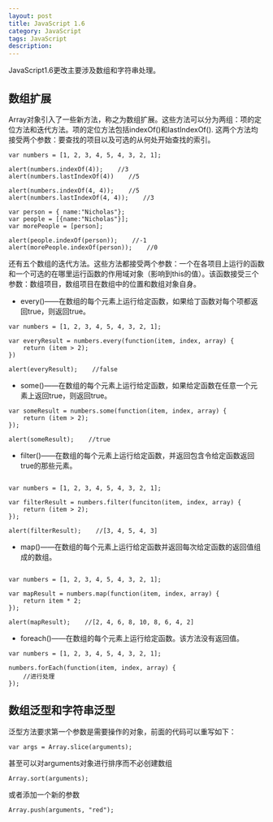 ```yaml
---
layout: post
title: JavaScript 1.6
category: JavaScript
tags: JavaScript
description: 
---
```

JavaScript1.6更改主要涉及数组和字符串处理。

## 数组扩展

Array对象引入了一些新方法，称之为数组扩展。这些方法可以分为两组：项的定位方法和迭代方法。项的定位方法包括indexOf()和lastIndexOf(). 这两个方法均接受两个参数：要查找的项目以及可选的从何处开始查找的索引。

```
var numbers = [1, 2, 3, 4, 5, 4, 3, 2, 1];

alert(numbers.indexOf(4));    //3
alert(numbers.lastIndexOf(4))    //5

alert(numbers.indexOf(4, 4));    //5
alert(numbers.lastIndexOf(4, 4));    //3

var person = { name:"Nicholas"};
var people = [{name:"Nicholas"}];
var morePeople = [person];

alert(people.indexOf(person));    //-1
alert(morePeople.indexOf(person));    //0
```
还有五个数组的迭代方法。这些方法都接受两个参数：一个在各项目上运行的函数和一个可选的在哪里运行函数的作用域对象（影响到this的值）。该函数接受三个参数：数组项目，数组项目在数组中的位置和数组对象自身。

- every()——在数组的每个元素上运行给定函数，如果给丁函数对每个项都返回true，则返回true。

```
var numbers = [1, 2, 3, 4, 5, 4, 3, 2, 1];

var everyResult = numbers.every(function(item, index, array) {
    return (item > 2);
})

alert(everyResult);    //false
```
- some()——在数组的每个元素上运行给定函数，如果给定函数在任意一个元素上返回true，则返回true。

```
var someResult = numbers.some(function(item, index, array) {
    return (item > 2);
});

alert(someResult);    //true
```
- filter()——在数组的每个元素上运行给定函数，并返回包含令给定函数返回true的那些元素。

```

var numbers = [1, 2, 3, 4, 5, 4, 3, 2, 1];

var filterResult = numbers.filter(funciton(item, index, array) {
    return (item > 2);
});

alert(filterResult);    //[3, 4, 5, 4, 3]
```
- map()——在数组的每个元素上运行给定函数并返回每次给定函数的返回值组成的数组。

```

var numbers = [1, 2, 3, 4, 5, 4, 3, 2, 1];

var mapResult = numbers.map(function(item, index, array) {
    return item * 2;
});

alert(mapResult);    //[2, 4, 6, 8, 10, 8, 6, 4, 2]
```
- foreach()——在数组的每个元素上运行给定函数。该方法没有返回值。

```
var numbers = [1, 2, 3, 4, 5, 4, 3, 2, 1];

numbers.forEach(function(item, index, array) {
    //进行处理
});
```

## 数组泛型和字符串泛型

泛型方法要求第一个参数是需要操作的对象，前面的代码可以重写如下：

```
var args = Array.slice(arguments);
```
甚至可以对arguments对象进行排序而不必创建数组

```
Array.sort(arguments);
```
或者添加一个新的参数

```
Array.push(arguments, "red");
```

